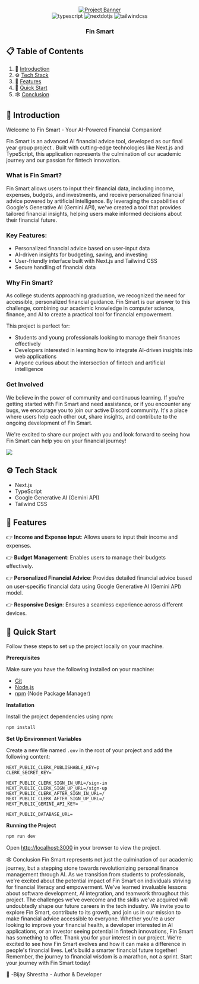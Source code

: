 <div align="center">
  <br />
    <a href="#" target="_blank">
      <img src="https://i.postimg.cc/h47j6Scw/dashboards.png" alt="Project Banner">
    </a>
  
  <br />

  <div>
    <img src="https://img.shields.io/badge/-TypeScript-black?style=for-the-badge&logoColor=white&logo=typescript&color=3178C6" alt="typescript" />
    <img src="https://img.shields.io/badge/-Next_JS-black?style=for-the-badge&logoColor=white&logo=nextdotjs&color=000000" alt="nextdotjs" />
    <img src="https://img.shields.io/badge/-Tailwind_CSS-black?style=for-the-badge&logoColor=white&logo=tailwindcss&color=06B6D4" alt="tailwindcss" />
  </div>

  <h3 align="center">Fin Smart</h3>

</div>

## 📋 <a name="table">Table of Contents</a>

1. 🤖 [Introduction](#introduction)
2. ⚙️ [Tech Stack](#tech-stack)
3. 🔋 [Features](#features)
4. 🤸 [Quick Start](#quick-start)
5. 🕸️ [Conclusion](#conclusion)


## <a name="introduction">🤖 Introduction</a>

Welcome to Fin Smart - Your AI-Powered Financial Companion!

Fin Smart is an advanced AI financial advice tool, developed as our final year group project . Built with cutting-edge technologies like Next.js and TypeScript, this application represents the culmination of our academic journey and our passion for fintech innovation.

### What is Fin Smart?

Fin Smart allows users to input their financial data, including income, expenses, budgets, and investments, and receive personalized financial advice powered by artificial intelligence. By leveraging the capabilities of Google's Generative AI (Gemini API), we've created a tool that provides tailored financial insights, helping users make informed decisions about their financial future.

### Key Features:
- Personalized financial advice based on user-input data
- AI-driven insights for budgeting, saving, and investing
- User-friendly interface built with Next.js and Tailwind CSS
- Secure handling of financial data

### Why Fin Smart?

As college students approaching graduation, we recognized the need for accessible, personalized financial guidance. Fin Smart is our answer to this challenge, combining our academic knowledge in computer science, finance, and AI to create a practical tool for financial empowerment.

This project is perfect for:
- Students and young professionals looking to manage their finances effectively
- Developers interested in learning how to integrate AI-driven insights into web applications
- Anyone curious about the intersection of fintech and artificial intelligence

### Get Involved

We believe in the power of community and continuous learning. If you're getting started with Fin Smart and need assistance, or if you encounter any bugs, we encourage you to join our active Discord community. It's a place where users help each other out, share insights, and contribute to the ongoing development of Fin Smart.


We're excited to share our project with you and look forward to seeing how Fin Smart can help you on your financial journey!

<a href="https://discord.com/channels/1221368900579754074/1221368901162631243" target="_blank"><img src="https://github.com/sujatagunale/EasyRead/assets/151519281/618f4872-1e10-42da-8213-1d69e486d02e"  /></a>

## <a name="tech-stack">⚙️ Tech Stack</a>

- Next.js
- TypeScript
- Google Generative AI (Gemini API)
- Tailwind CSS

## <a name="features">🔋 Features</a>

👉 **Income and Expense Input**: Allows users to input their income and expenses.

👉 **Budget Management**: Enables users to manage their budgets effectively.

👉 **Personalized Financial Advice**: Provides detailed financial advice based on user-specific financial data using Google Generative AI (Gemini API) model.

👉 **Responsive Design**: Ensures a seamless experience across different devices.

## <a name="quick-start">🤸 Quick Start</a>

Follow these steps to set up the project locally on your machine.

**Prerequisites**

Make sure you have the following installed on your machine:

- [Git](https://git-scm.com/)
- [Node.js](https://nodejs.org/en)
- [npm](https://www.npmjs.com/) (Node Package Manager)



**Installation**

Install the project dependencies using npm:

```bash
npm install
```

**Set Up Environment Variables**

Create a new file named `.env` in the root of your project and add the following content:

```env
NEXT_PUBLIC_CLERK_PUBLISHABLE_KEY=p
CLERK_SECRET_KEY=

NEXT_PUBLIC_CLERK_SIGN_IN_URL=/sign-in
NEXT_PUBLIC_CLERK_SIGN_UP_URL=/sign-up
NEXT_PUBLIC_CLERK_AFTER_SIGN_IN_URL=/
NEXT_PUBLIC_CLERK_AFTER_SIGN_UP_URL=/
NEXT_PUBLIC_GEMINI_API_KEY=

NEXT_PUBLIC_DATABASE_URL=

```

**Running the Project**

```bash
npm run dev
```

Open [http://localhost:3000](http://localhost:3000) in your browser to view the project.

<a name="conclusion">🕸️ Conclusion</a>
Fin Smart represents not just the culmination of our academic journey, but a stepping stone towards revolutionizing personal finance management through AI. As we transition from students to professionals, we're excited about the potential impact of Fin Smart on individuals striving for financial literacy and empowerment.
We've learned invaluable lessons about software development, AI integration, and teamwork throughout this project. The challenges we've overcome and the skills we've acquired will undoubtedly shape our future careers in the tech industry.
We invite you to explore Fin Smart, contribute to its growth, and join us in our mission to make financial advice accessible to everyone. Whether you're a user looking to improve your financial health, a developer interested in AI applications, or an investor seeing potential in fintech innovations, Fin Smart has something to offer.
Thank you for your interest in our project. We're excited to see how Fin Smart evolves and how it can make a difference in people's financial lives. Let's build a smarter financial future together!
Remember, the journey to financial wisdom is a marathon, not a sprint. Start your journey with Fin Smart today!

<a name="team">👥</a>
 -Bijay Shrestha - Author & Developer
